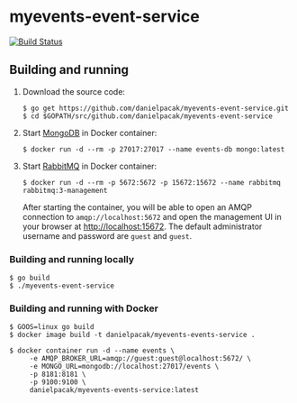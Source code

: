 # myevents-event-service

[![Build Status](https://travis-ci.org/danielpacak/myevents-events-service.svg?branch=master)](https://travis-ci.org/danielpacak/myevents-events-service)

## Building and running

1. Download the source code:
   ```
   $ go get https://github.com/danielpacak/myevents-event-service.git
   $ cd $GOPATH/src/github.com/danielpacak/myevents-event-service
   ```
2. Start [MongoDB](https://www.mongodb.com) in Docker container:
   ```
   $ docker run -d --rm -p 27017:27017 --name events-db mongo:latest
   ```
3. Start [RabbitMQ](https://www.rabbitmq.com/) in Docker container:
   ```
   $ docker run -d --rm -p 5672:5672 -p 15672:15672 --name rabbitmq rabbitmq:3-management
   ```
   After starting the container, you will be able to open an AMQP connection to
   `amqp://localhost:5672` and open the management UI in your browser at
   [http://localhost:15672](http://localhost:15672). The default administrator username
   and password are `guest` and `guest`.

### Building and running locally

```
$ go build
$ ./myevents-event-service
```

### Building and running with Docker

```
$ GOOS=linux go build
$ docker image build -t danielpacak/myevents-events-service .
```

```
$ docker container run -d --name events \
     -e AMQP_BROKER_URL=amqp://guest:guest@localhost:5672/ \
     -e MONGO_URL=mongodb://localhost:27017/events \
     -p 8181:8181 \
     -p 9100:9100 \
     danielpacak/myevents-events-service:latest
```
